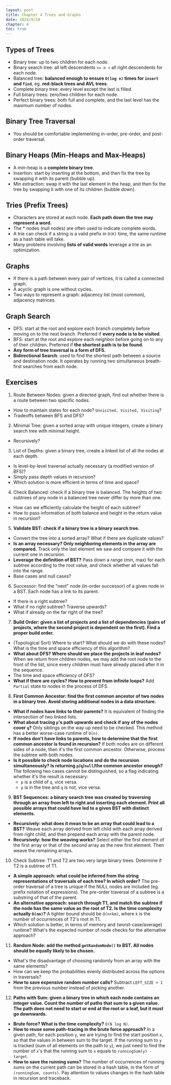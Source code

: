 ```yaml
---
layout: post
title: Chapter 4 Trees and Graphs
date: 2024/9/19
chapter: 4
toc: true
---
```


## Types of Trees

- Binary tree: up to two children for each node.
- Binary search tree: all left descendents `<= n <` all right descendents for each node.
- Balanced tree: **balanced enough to ensure `O(log n)` times for `insert` and `find`**, eg. **red-black trees and AVL trees**.
- Complete binary tree: every level except the last is filled.
- Full binary trees: zero/two children for each node.
- Perfect binary trees: both full and complete, and the last level has the maximum number of nodes.

## Binary Tree Traversal

- You should be comfortable implementing in-order, pre-order, and post-order traversal.

## Binary Heaps (Min-Heaps and Max-Heaps)

- A min-heap is a **complete binary tree**.
- Insertion: start by inserting at the bottom, and then fix the tree by swapping it with its parent (bubble up).
- Min extraction: swap it with the last element in the heap, and then fix the tree by swapping it with one of its children (bubble down).

## Tries (Prefix Trees)

- Characters are stored at each node. **Each path down the tree may represent a word.**
- The \* nodes (null nodes) are often used to indicate complete words.
- A trie can check if a string is a valid prefix in `O(K)` time, the same runtime as a hash table will take.
- Many problems involving **lists of valid words** leverage a trie as an optimization.

## Graphs

- If there is a path between every pair of vertices, it is called a connected graph.
- A acyclic graph is one without cycles.
- Two ways to represent a graph: adjacency list (most common), adjacency matrices.

## Graph Search

- DFS: start at the root and explore each branch completely before moving on to the next branch. Preferred if **every node is to be visited**.
- BFS: start at the root and explore each neighbor before going on to any of their children. Preferred if **the shortest path is to be found**.
- **Any form of tree traversal is a form of DFS.**
- **Bidirectional Search**: used to find the shortest path between a source and destination node. It operates by running two simultaneous breath-first searches from each node.

## Exercises

1.  Route Between Nodes: given a directed graph, find out whether there is a route between two specific nodes.

- How to maintain states for each node? `Unvisited, Visited, Visiting`?
- Tradeoffs between BFS and DFS?

2.  Minimal Tree: given a sorted array with unique integers, create a binary search tree with minimal height.

- Recursively?

3.  List of Depths: given a binary tree, create a linked list of all the nodes at each depth.

- Is level-by-level traversal actually necessary (a modified version of BFS)?
- Simply pass depth values in recursion?
- Which solution is more efficient in terms of time and space?

4.  Check Balanced: check if a binary tree is balanced. The heights of two subtrees of any node in a balanced tree never differ by more than one.

- How can we efficiently calculate the height of each subtree?
- How to pass information of both balance and height in the return value in recursion?

5.  **Validate BST: check if a binary tree is a binary search tree.**

- Convert the tree into a sorted array? What if there are duplicate values?
- **Is an array necessary? Only neighboring elements in the array are compared.** Track only the last element we saw and compare it with the current one in recursion.
- **Leverage the definition of BST?** Pass down a range (min, max) for each subtree according to the root value, and check whether all values fall into the range.
- Base cases and null cases?

6.  Successor: find the "next" node (in-order successor) of a given node in a BST. Each node has a link to its parent.

- If there is a right subtree?
- What if no right subtree? Traverse upwards?
- What if already on the far right of the tree?

7.  **Build Order: given a list of projects and a list of dependencies (pairs of projects, where the second project is dependent on the first). Find a proper build order.**

- (Topological Sort) Where to start? What should we do with these nodes? What is the time and space efficiency of this algorithm?
- **What about DFS? Where should we place the projects in leaf nodes?** When we return from children nodes, we may add the root node to the front of the list, since every children must have already placed after it in the sequence.
- The time and space efficiency of DFS?
- **What if there are cycles? How to prevent from infinite loops?** Add `Partial` state to nodes in the process of DFS.

8.  **First Common Ancestor: find the first common ancestor of two nodes in a binary tree. Avoid storing additional nodes in a data structure.**

- **What if nodes have links to their parents?** It is equivalent of finding the intersection of two linked lists.
- **What about tracing `p`'s path upwards and check if any of the nodes cover `q`?** Only siblings on the way up need to be checked. This method has a better worse-case runtime of `O(n)`.
- **If nodes don't have links to parents, how to determine that the first common ancestor is found in recursion?** If both nodes are on different sides of a node, then it's the first common ancestor. Otherwise, process the subtree with both nodes.
- **Is it possible to check node locations and do the recursion simultaneously? Is returning `p`/`q`/`null`/the common ancestor enough?** The following two cases cannot be distinguished, so a flag indicating whether it's the result is necessary:
    - `p` is a child of `q`, vice versa.
    - `p` is in the tree and `q` is not, vice versa.

9.  **BST Sequences: a binary search tree was created by traversing through an array from left to right and inserting each element. Print all possible arrays that could have led to a given BST with distinct elements.**

- **Recursively: what does it mean to be an array that could lead to a BST?** Weave each array derived from left child with each array derived from right child, and then prepend each array with the parent node.
- **Recursively: how the weaving works?** Select either the first element of the first array or that of the second array as the new first element. Then weave the remaining arrays.

10. Check Subtree: T1 and T2 are two very large binary trees. Determine if T2 is a subtree of T1.

- **A simple approach: what could be inferred from the string representations of traversals of each tree? In which order?** The pre-order traversal of a tree is unique if the NULL nodes are included (eg. prefix notation of expressions). The pre-order traversal of a subtree is a substring of that of the parent.
- **An alternative approach: search through T1, and match the subtree if the node has the same value as the root of T2. Is the time complexity actually `O(nm)`?** A tighter bound should be `O(n+km)`, where `k` is the number of occurrences of T2's root in T1.
- Which solution is better, in terms of memory and (worst-case/average) runtime? What's the expected number of node checks for the alternative approach?

11. **Random Node: add the method `getRandomNode()` to BST. All nodes should be equally likely to be chosen.**

- What's the disadvantage of choosing randomly from an array with the same elements?
- How can we keep the probabilities evenly distributed across the options in traversals?
- **How to save expensive random number calls?** Subtract `LEFT_SIZE + 1` from the previous number instead of picking another.

12. **Paths with Sum: given a binary tree in which each node contains an integer value. Count the number of paths that sum to a given value. The path does not need to start or end at the root or a leaf, but it must go downwards.**

- **Brute force? What is the time complexity?** `O(N log N)`.
- **How to reuse some path-tracing in the brute force approach?** In a given path, for each position `y`, we are trying to find the start position `x`, so that the values in between sum to the target. If the running sum to `y` is tracked (sum of all elements on the path to `y`), we just need to find the number of `x`'s that the running sum to `x` equals to `runningSum(y) - target`.
- **How to save the running sums?** The number of occurrences of running sums on the current path can be stored in a hash table, in the form of `(runningSum, counts)`. Pay attention to values changes in the hash table in recursion and traceback.

